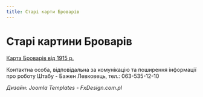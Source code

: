 ```yaml
---
title: Старі карти Броварів
---
```


# Старі картини Броварів

[Карта Броварів від 1915 р.](https://drive.google.com/file/d/0By2guNGEQkueeTZ3WGFjSU80dlk/view)

Контактна особа, відповідальна за комунікацію та поширення інформації про роботу Штабу - Бажен Левковець, тел.: 063-535-12-10

*Дизайн: Joomla Templates - FxDesign.com.pl* 